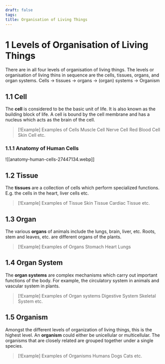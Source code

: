 ```yaml
---
draft: false
tags:
title: Organisation of Living Things
---
```

# 1 Levels of Organisation of Living Things
There are in all four levels of organisation of living things. The levels or organisation of living thins in sequence are the cells, tissues, organs, and organ systems.
Cells -> tissues -> organs -> (organ) systems -> Organism
## 1.1 Cell
The **cell** is considered to be the basic unit of life. It is also known as the building block of life. A cell is bound by the cell membrane and has a nucleus which acts as the brain of the cell.

> [!Example] Examples of Cells
> Muscle Cell
> Nerve Cell
> Red Blood Cell
> Skin Cell
> etc.

### 1.1.1 Anatomy of Human Cells
![[anatomy-human-cells-27447134.webp]]

## 1.2 Tissue
The **tissues** are a collection of cells which perform specialized functions. E.g. the cells in the heart, liver cells etc.

> [!Example] Examples of Tissue
> Skin Tissue
> Cardiac Tissue
> etc.

## 1.3 Organ
The various **organs** of animals include the lungs, brain, liver, etc. Roots, stem and leaves, etc. are different organs of the plants.

> [!Example] Examples of Organs
> Stomach
> Heart
> Lungs

## 1.4 Organ System
The **organ systems** are complex mechanisms which carry out important functions of the body. For example, the circulatory system in animals and vascular system in plants.

> [!Example] Examples of Organ systems
> Digestive System
> Skeletal System
> etc.

## 1.5 Organism
Amongst the different levels of organization of living things, this is the highest level. An **organism** could either be unicellular or multicellular. The organisms that are closely related are grouped together under a single species.

> [!Example] Examples of Organisms
> Humans
> Dogs
> Cats
> etc.


